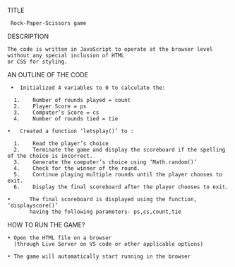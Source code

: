 TITLE 

     Rock-Paper-Scissors game


DESCRIPTION

    The code is written in JavaScript to operate at the browser level without any special inclusion of HTML
    or CSS for styling.


AN OUTLINE OF THE CODE

     •	Initialized 4 variables to 0 to calculate the:
  
      1.	Number of rounds played = count
      2.	Player Score = ps
      3.	Computer’s Score = cs
      4.	Number of rounds tied = tie
      
    •	Created a function ‘letsplay()’ to :
  
      1.	Read the player’s choice
      2.	Terminate the game and display the scoreboard if the spelling of the choice is incorrect.
      3.	Generate the computer’s choice using ‘Math.random()’
      4.	Check for the winner of the round.
      5.	Continue playing multiple rounds until the player chooses to exit.
      6.	Display the final scoreboard after the player chooses to exit.
      
    •      The final scoreboard is displayed using the function, ‘displayscore()’
           having the following parameters- ps,cs,count,tie

HOW TO RUN THE GAME?

    • Open the HTML file on a browser
      (through Live Server on VS code or other applicable options)
      
    • The game will automatically start running in the browser


